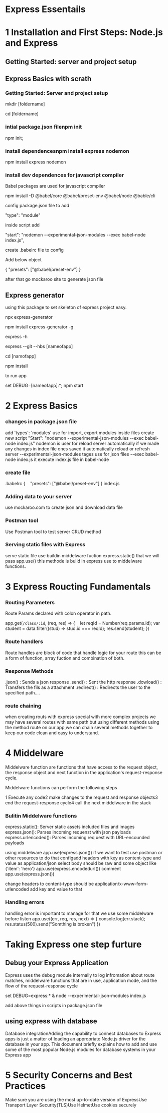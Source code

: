 # Express Essentails

# 1 Installation and First Steps: Node.js and Express

## Getting Started: server and project setup
## Express Basics with scrath

### Getting Started: Server and project setup

mkdir [foldername]

cd [foldername]

### intial package.json filenpm init
npm init;

### install dependencesnpm install express nodemon
npm install express nodemon

### install dev dependences for javascript compiler 
Babel packages are used for javascript compiler

npm install -D @babel/core @babel/preset-env @babel/node @bable/cli

config package.json file to add 

"type": "module"

inside script add

 "start": "nodemon --experimental-json-modules --exec babel-node index.js",

create .babelrc file to config

Add below object

{
    "presets": ["@babel/preset-env"]
}

after that go mockaroo site to generate json file

## Express generator

using this package to set skeleton of express project easy.

npx express-generator

npm install express-generator -g

express -h

express --git --hbs [nameofapp]

cd [namofapp]

npm install

to run app

set DEBUG=[nameofapp]:*; npm start

# 2 Express Basics

### changes in package.json file
add 'types': 'modules' use for import, export modules inside files
create new script
"Start": "nodemon --experimental-json-modules --exec babel-node index.js"
nodemon is user for reload server automatically if we made any changes in index file ones saved it automatically reload or refresh server
--experimental-json-modules tages use for json files
--exec babel-node index.js it execute index.js file in babel-node

### create file
.babelrc
{    
    "presets": ["@babel/preset-env"]
}
index.js

### Adding data to your server
use mockaroo.com to create json and download data file

### Postman tool
Use Postman tool to test server CRUD method

### Serving static files with Express
serve static file use buildin middelware fuction express.static() that we will pass app.use() this methode is bulid in express use to middelware functions.

# 3 Express Roucting Fundamentals

### Routing Parameters
Route Params declared with colon operator in path.

app.get(`/class/:id`, (req, res) => {    
    let reqId = Number(req.params.id);
    var student = data.filter((stud) => stud.id === reqId);
    res.send(student);
})

### Route handlers
Route handles are block of code that handle logic for your route this can be a form of function, array fuction and combination of both.

### Response Methods
.json() : Sends a json response
.send() : Sent the http response
.dowload() : Transfers the fils as a attachment
.redirect() : Redirects the user to the specified path....

### route chaining
when creating routs with express special with more complex projects we may have several routes with same path but using different methods using the method route on our app,we can chain several methods together to keep our code clean and easy to understand.

# 4 Middelware

Middelware function are functions that have access to the request object, the response object and next function in the application's request-response cycle.

Middelware functions can perform the following steps

1 Execute any code2 make changes to the request and response objects3 end the request-response cycle4 call the next middelware in the stack

### Bulitin Middelware functions

express.static(): Server static assets included files and images
express.json(): Parses incoming requenst with json payloads
express.urlencoded(): Parses incoming req uest with URL-encounded payloads

using middelware app.use(express.json())
if we want to test use postman or other resources to do that configadd headers with key as content-type and value as application/json
select body should be raw and some object like {'item': 'hero'}
app.use(express.encodedurl()) comment app.use(express.json())

change headers to content-type should be application/x-www-form-urlencoded
add key and value to that

### Handling errors

handling error is important to manage for that we use some middelware before listen
app.use((err, req, res, next) => {
    console.log(err.stack);    
    res.status(500).send("Somthing is broken")
})

# Taking Express one step furture

## Debug your Express Application
Express uses the debug module internally to log infromation about route matches, middelware functions that are in use, application mode, and the flow of the request-response cycle

set DEBUG=express:* & node --experimental-json-modules index.js

add above things in scripts in package.json file

## using express with database

Database integrationAdding the capability to connect databases to Express apps is just a matter of loading an appropriate Node.js driver for the database in your app. This document briefly explains how to add and use some of the most popular Node.js modules for database systems in your Express app

# 5 Security Concerns and Best Practices

Make sure you are using the most up-to-date version of ExpressUse Transport Layer Security(TLS)Use HelmetUse cookies securely
